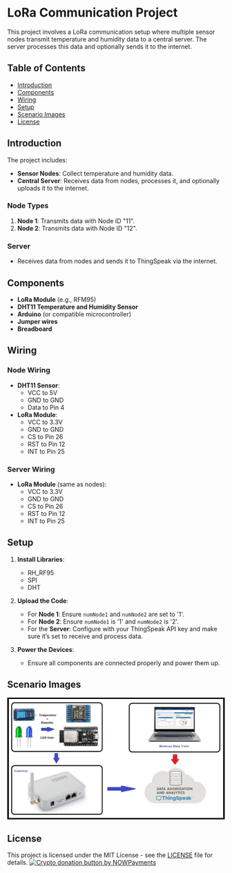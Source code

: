 # LoRa Communication Project

This project involves a LoRa communication setup where multiple sensor nodes transmit temperature and humidity data to a central server. The server processes this data and optionally sends it to the internet.

## Table of Contents
- [Introduction](#introduction)
- [Components](#components)
- [Wiring](#wiring)
- [Setup](#setup)
- [Scenario Images](#scenario-images)
- [License](#license)

## Introduction

The project includes:
- **Sensor Nodes**: Collect temperature and humidity data.
- **Central Server**: Receives data from nodes, processes it, and optionally uploads it to the internet.

### Node Types
1. **Node 1**: Transmits data with Node ID "11".
2. **Node 2**: Transmits data with Node ID "12".

### Server
- Receives data from nodes and sends it to ThingSpeak via the internet.

## Components

- **LoRa Module** (e.g., RFM95)
- **DHT11 Temperature and Humidity Sensor**
- **Arduino** (or compatible microcontroller)
- **Jumper wires**
- **Breadboard**

## Wiring

### Node Wiring
- **DHT11 Sensor**:
  - VCC to 5V
  - GND to GND
  - Data to Pin 4
- **LoRa Module**:
  - VCC to 3.3V
  - GND to GND
  - CS to Pin 26
  - RST to Pin 12
  - INT to Pin 25

### Server Wiring
- **LoRa Module** (same as nodes):
  - VCC to 3.3V
  - GND to GND
  - CS to Pin 26
  - RST to Pin 12
  - INT to Pin 25

## Setup

1. **Install Libraries**:
   - RH_RF95
   - SPI
   - DHT

2. **Upload the Code**:
   - For **Node 1**: Ensure `numNode1` and `numNode2` are set to '1'.
   - For **Node 2**: Ensure `numNode1` is '1' and `numNode2` is '2'.
   - For the **Server**: Configure with your ThingSpeak API key and make sure it’s set to receive and process data.

3. **Power the Devices**:
   - Ensure all components are connected properly and power them up.

## Scenario Images

![Scenario 3](Scenario%20(3).jpg)

## License

This project is licensed under the MIT License - see the [LICENSE](LICENSE) file for details.
<a href="https://nowpayments.io/donation?api_key=REWCYVC-A1AMFK3-QNRS663-PKJSBD2&source=lk_donation&medium=referral" target="_blank">
     <img src="https://nowpayments.io/images/embeds/donation-button-black.svg" alt="Crypto donation button by NOWPayments">
    </a>
